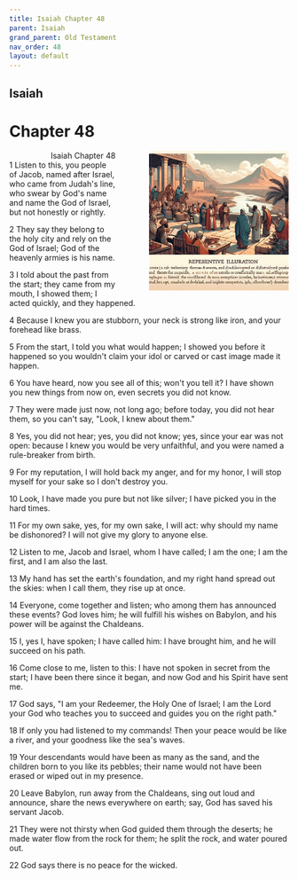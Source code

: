 ```yaml
---
title: Isaiah Chapter 48
parent: Isaiah
grand_parent: Old Testament
nav_order: 48
layout: default
---
```


## Isaiah

# Chapter 48

<div style="clear: both; text-align: right;">
    <div style="max-width: 50%; height: auto; float: right; margin: 0 0 10px 10px; padding-left: 10%;">
        <img src="/assets/Image/Isaiah/500/48.jpg" alt="Isaiah Chapter 48" class="chapter-image">
    </div>
    <figcaption style="font-size: 14px; text-align: right;">Isaiah Chapter 48</figcaption>
</div>
1 Listen to this, you people of Jacob, named after Israel, who came from Judah's line, who swear by God's name and name the God of Israel, but not honestly or rightly.

2 They say they belong to the holy city and rely on the God of Israel; God of the heavenly armies is his name.

3 I told about the past from the start; they came from my mouth, I showed them; I acted quickly, and they happened.

4 Because I knew you are stubborn, your neck is strong like iron, and your forehead like brass.

5 From the start, I told you what would happen; I showed you before it happened so you wouldn't claim your idol or carved or cast image made it happen.

6 You have heard, now you see all of this; won't you tell it? I have shown you new things from now on, even secrets you did not know.

7 They were made just now, not long ago; before today, you did not hear them, so you can't say, "Look, I knew about them."

8 Yes, you did not hear; yes, you did not know; yes, since your ear was not open: because I knew you would be very unfaithful, and you were named a rule-breaker from birth.

9 For my reputation, I will hold back my anger, and for my honor, I will stop myself for your sake so I don't destroy you.

10 Look, I have made you pure but not like silver; I have picked you in the hard times.

11 For my own sake, yes, for my own sake, I will act: why should my name be dishonored? I will not give my glory to anyone else.

12 Listen to me, Jacob and Israel, whom I have called; I am the one; I am the first, and I am also the last.

13 My hand has set the earth's foundation, and my right hand spread out the skies: when I call them, they rise up at once.

14 Everyone, come together and listen; who among them has announced these events? God loves him; he will fulfill his wishes on Babylon, and his power will be against the Chaldeans.

15 I, yes I, have spoken; I have called him: I have brought him, and he will succeed on his path.

16 Come close to me, listen to this: I have not spoken in secret from the start; I have been there since it began, and now God and his Spirit have sent me.

17 God says, "I am your Redeemer, the Holy One of Israel; I am the Lord your God who teaches you to succeed and guides you on the right path."

18 If only you had listened to my commands! Then your peace would be like a river, and your goodness like the sea's waves.

19 Your descendants would have been as many as the sand, and the children born to you like its pebbles; their name would not have been erased or wiped out in my presence.

20 Leave Babylon, run away from the Chaldeans, sing out loud and announce, share the news everywhere on earth; say, God has saved his servant Jacob.

21 They were not thirsty when God guided them through the deserts; he made water flow from the rock for them; he split the rock, and water poured out.

22 God says there is no peace for the wicked.


